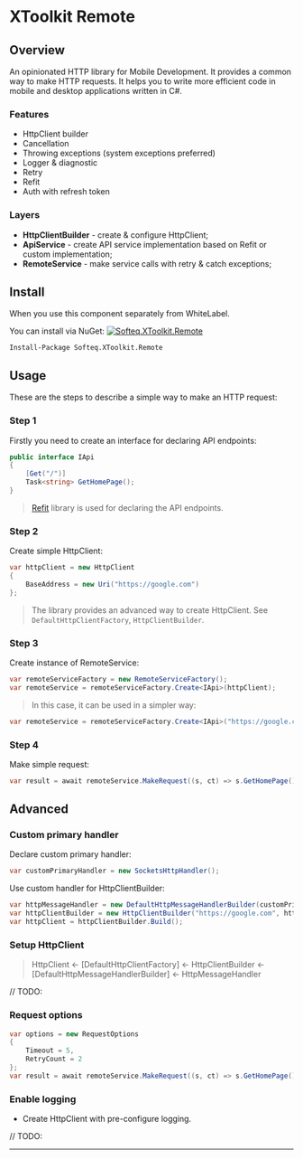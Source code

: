 # XToolkit Remote

## Overview

An opinionated HTTP library for Mobile Development. It provides a common way to make HTTP requests. It helps you to write more efficient code in mobile and desktop applications written in C#.

### Features

- HttpClient builder
- Cancellation
- Throwing exceptions (system exceptions preferred)
- Logger & diagnostic
- Retry
- Refit
- Auth with refresh token

### Layers

- **HttpClientBuilder** - create & configure HttpClient;
- **ApiService** - create API service implementation based on Refit or custom implementation;
- **RemoteService** - make service calls with retry & catch exceptions;

## Install

When you use this component separately from WhiteLabel.

You can install via NuGet: [![Softeq.XToolkit.Remote](https://buildstats.info/nuget/Softeq.XToolkit.Remote?includePreReleases=true)](https://www.nuget.org/packages/Softeq.XToolkit.Remote)

    Install-Package Softeq.XToolkit.Remote

## Usage

These are the steps to describe a simple way to make an HTTP request:

### Step 1

Firstly you need to create an interface for declaring API endpoints:

```cs
public interface IApi
{
    [Get("/")]
    Task<string> GetHomePage();
}
```

> [Refit](https://github.com/reactiveui/refit#api-attributes) library is used for declaring the API endpoints.

### Step 2

Create simple HttpClient:

```cs
var httpClient = new HttpClient
{
    BaseAddress = new Uri("https://google.com")
};
```

> The library provides an advanced way to create HttpClient. See `DefaultHttpClientFactory`, `HttpClientBuilder`.

### Step 3

Create instance of RemoteService:

```cs
var remoteServiceFactory = new RemoteServiceFactory();
var remoteService = remoteServiceFactory.Create<IApi>(httpClient);
```

> In this case, it can be used in a simpler way:
```cs
var remoteService = remoteServiceFactory.Create<IApi>("https://google.com");
```

### Step 4

Make simple request:

```cs
var result = await remoteService.MakeRequest((s, ct) => s.GetHomePage());
```

## Advanced

### Custom primary handler

Declare custom primary handler:

```cs
var customPrimaryHandler = new SocketsHttpHandler();
```

Use custom handler for HttpClientBuilder:

```cs
var httpMessageHandler = new DefaultHttpMessageHandlerBuilder(customPrimaryHandler);
var httpClientBuilder = new HttpClientBuilder("https://google.com", httpMessageHandler);
var httpClient = httpClientBuilder.Build();
```

### Setup HttpClient

> HttpClient <- [DefaultHttpClientFactory] <- HttpClientBuilder <- [DefaultHttpMessageHandlerBuilder] <- HttpMessageHandler

// TODO:

### Request options

```cs
var options = new RequestOptions
{
    Timeout = 5,
    RetryCount = 2
};
var result = await remoteService.MakeRequest((s, ct) => s.GetHomePage(), options);
```

### Enable logging

- Create HttpClient with pre-configure logging.

// TODO:

---
